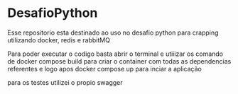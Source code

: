 # DesafioPython
Esse repositorio esta destinado ao uso no desafio python para crapping utilizando docker, redis e rabbitMQ


Para poder executar o codigo basta abrir o terminal e utiiizar os comando de docker compose build para criar o container com todas as dependencias referentes e  logo apos
docker compose up para inciar a aplicação 

para os testes utilizei o propio swagger
